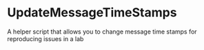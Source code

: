 # UpdateMessageTimeStamps
A helper script that allows you to change message time stamps for reproducing issues in a lab 
